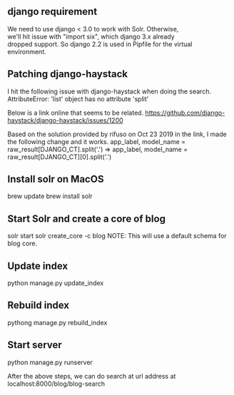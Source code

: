 ## django requirement
We need to use django < 3.0 to work with Solr. Otherwise,  
we'll hit issue with "import six", which django 3.x already  
dropped support. So django 2.2 is used in Pipfile for the 
virtual environment.

## Patching django-haystack
I hit the following issue with django-haystack when doing the search. 
AttributeError: 'list' object has no attribute 'split'

Below is a link online that seems to be related.
https://github.com/django-haystack/django-haystack/issues/1200

Based on the solution provided by rifuso on Oct 23 2019 in the 
link, I made the following change and it works. 
app_label, model_name = raw_result[DJANGO_CT].split('.')
=> 
app_label, model_name = raw_result[DJANGO_CT][0].split('.')


## Install solr on MacOS
brew update
brew install solr

## Start Solr and create a core of blog
solr start
solr create_core -c blog
NOTE: This will use a default schema for blog core.

## Update index
python manage.py update_index

## Rebuild index
pythong manage.py rebuild_index

## Start server
python manage.py runserver 

After the above steps, we can do search at url address
at localhost:8000/blog/blog-search

